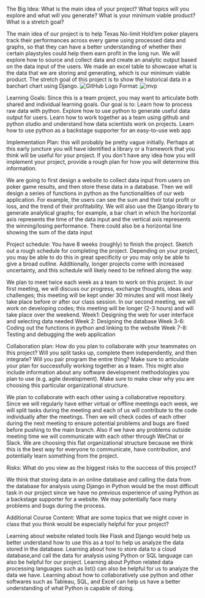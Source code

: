 The Big Idea: What is the main idea of your project? What topics will you explore and what will you generate? What is your minimum viable product? What is a stretch goal?

The main idea of our project is to help Texas No-limit Hold’em poker players track their performances across every game using processed data and graphs, so that they can have a better understanding of whether their certain playstyles could help them earn profit in the long run. We will explore how to source and collect data and create an analytic output based on the data input of the users. 
We made an excel table to showcase what is the data that we are storing and generating, which is our minimum viable product. The stretch goal of this project is to show the historical data in a barchart chart using Django. 
![GitHub Logo](/mvp.jpeg)
Format: ![mvp](/mvp.jpeg)

Learning Goals: Since this is a team project, you may want to articulate both shared and individual learning goals.
Our goal is to:
Learn how to process raw data with python. 
Explore how to use python to generate useful data output for users. 
Learn how to work together as a team using github and python studio and understand how data scientists work on projects. 
Learn how to use python as a backstage supporter for an easy-to-use web app

Implementation Plan: this will probably be pretty vague initially. Perhaps at this early juncture you will have identified a library or a framework that you think will be useful for your project. If you don't have any idea how you will implement your project, provide a rough plan for how you will determine this information.

We are going to first design a website to collect data input from users on poker game results, and then store these data in a database. 
Then we will design a series of functions in python as the functionalities of our web application. For example, the users can see the sum and their total profit or loss, and the trend of their profitability. We will also use the Django library to generate analytical graphs; for example, a bar chart in which the horizontal axis represents the time of the data input and the vertical axis represents the winning/losing performance. There could also be a horizontal line showing the sum of the data input


Project schedule: You have 8 weeks (roughly) to finish the project. Sketch out a rough schedule for completing the project. Depending on your project, you may be able to do this in great specificity or you may only be able to give a broad outline. Additionally, longer projects come with increased uncertainty, and this schedule will likely need to be refined along the way.

We plan to meet twice each week as a team to work on this project. In our first meeting, we will discuss our progress, exchange thoughts, ideas and challenges; this meeting will be kept under 30 minutes and will most likely take place before or after our class session. In our second meeting, we will work on developing codes; this meeting will be longer (2-3 hours) and will take place over the weekend. 
Week1: Designing the web for user interface and selecting data needed
Week 2: Designing the database 
Week 3-6: Coding out the functions in python and linking to the website
Week 7-8: Testing and debugging the web application

Collaboration plan: How do you plan to collaborate with your teammates on this project? Will you split tasks up, complete them independently, and then integrate? Will you pair program the entire thing? Make sure to articulate your plan for successfully working together as a team. This might also include information about any software development methodologies you plan to use (e.g. agile development). Make sure to make clear why you are choosing this particular organizational structure.
 
We plan to collaborate with each other using a collaborative repository. Since we will regularly have either virtual or offline meetings each week, we will split tasks during the meeting and each of us will contribute to the code individually after the meetings. Then we will check codes of each other during the next meeting to ensure potential problems and bugs are fixed before pushing to the main branch. Also if we have any problems outside meeting time we will communicate with each other through WeChat or Slack. We are choosing this flat organizational structure because we think this is the best way for everyone to communicate, have contribution, and potentially learn something from the project. 

Risks: What do you view as the biggest risks to the success of this project?

We think that storing data in an online database and calling the data from the database for analysis using Django in Python would be the most difficult task in our project since we have no previous experience of using Python as a backstage supporter for a website. We may potentially face many problems and bugs during the process. 

Additional Course Content: What are some topics that we might cover in class that you think would be especially helpful for your project?

Learning about website related tools like Flask and Django would help us better understand how to use this as a tool to help us analyze the data stored in the database.
Learning about how to store data to a cloud database,and call the data for analysis using Python or SQL language can also be helpful for our project. 
Learning about Python related data processing languages such as list() can also be helpful for us to analyze the data we have.
Learning about how to collaboratively use python and other softwares such as Tableau, SQL, and Excel can help us have a better understanding of what Python is capable of doing. 


